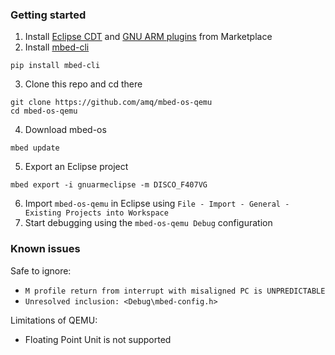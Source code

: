 ### Getting started

1. Install [Eclipse CDT](https://eclipse.org/cdt/) and [GNU ARM plugins](http://gnuarmeclipse.github.io) from Marketplace
2. Install [mbed-cli](https://github.com/ARMmbed/mbed-cli)

```
pip install mbed-cli
```

3. Clone this repo and cd there

```
git clone https://github.com/amq/mbed-os-qemu
cd mbed-os-qemu
```

4. Download mbed-os

```
mbed update
```

5. Export an Eclipse project

```
mbed export -i gnuarmeclipse -m DISCO_F407VG
```

6. Import `mbed-os-qemu` in Eclipse using `File - Import - General - Existing Projects into Workspace`
7. Start debugging using the `mbed-os-qemu Debug` configuration

### Known issues

Safe to ignore:
- `M profile return from interrupt with misaligned PC is UNPREDICTABLE`
- `Unresolved inclusion: <Debug\mbed-config.h>`

Limitations of QEMU:
- Floating Point Unit is not supported